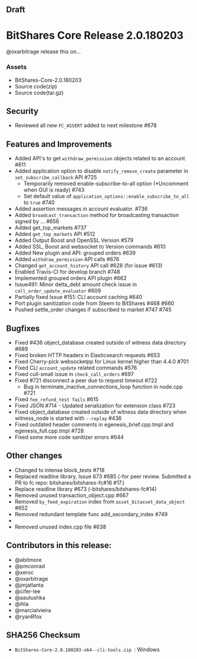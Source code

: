 ## ****Draft****

# BitShares Core Release 2.0.180203
@oxarbitrage release this on...


### Assets
- BitShares-Core-2.0.180203
- Source code(zip)
- Source code(tar.gz)

## Security
* Reviewed all new `FC_ASSERT` added to next milestone #678

## Features and Improvements
* Added API's to get `withdraw_permission` objects related to an account #611
* Added application option to disable `notify_remove_create` parameter in `set_subscribe_callback` API #725
  - Temporarily removed enable-subscribe-to-all option (*Uncomment when GUI is ready) #743 
  - Set default value of `application_options::enable_subscribe_to_all` to `true` #740
* Added assertion messages in account evaluator. #736
* Added `broadcast_transaction` method for broadcasting transaction signed by … #656
* Added get_top_markets #737
* Added `get_top_markets` API #512
* Added Output Boost and OpenSSL Version #579
* Added SSL, Boost and websocket to Version commands #610
* Added New plugin and API: grouped orders #639
* Added `withdraw_permission` API calls #676
* Changed `get_account_history` API call #628 (for issue #613)
* Enabled Travis-CI for develop branch #748
* Implemented grouped orders API plugin #662
* Issue491: Minor delta_debt amount check issue in `call_order_update_evaluator` #609
* Partially fixed Issue #151: CLI account caching #640
* Port plugin sanitization code from Steem to BitShares #468 #660
* Pushed settle_order changes if subscribed to market #747 #745

## Bugfixes
* Fixed #436 object_database created outside of witness data directory #689
* Fixed broken HTTP headers in Elasticsearch requests #653
* Fixed Cherry-pick websocketpp for Linux kernel higher than 4.4.0 #701
* Fixed CLI `account_update` related commands #576
* Fixed cull-small issue in `check_call_orders` #697
* Fixed #721 disconnect a peer due to request timeout #722
  - Bug in terminate_inactive_connections_loop function in node.cpp #721
* Fixed `fee_refund_test fails` #615
* Fixed JSON #714 - Updated serialization for extension class #723
* Fixed object_database created outside of witness data directory when witness_node is started with `--replay` #436
* Fixed outdated header comments in egenesis_brief.cpp.tmpl and egenesis_full.cpp.tmpl #728
* Fixed some more code sanitizer errors #644


## Other changes
* Changed to intense block_tests #718
* Replaced readline library, Issue 673 #685 (-for peer review. Submitted a PR to fc repo: bitshares/bitshares-fc#16 #17.)
* Replace readline library #673 (-bitshares/bitshares-fc#14)
* Removed unused transaction_object.cpp #667
* Removed `by_feed_expiration` index from `asset_bitasset_data_object` #652
* Removed redundant template func add_secondary_index #749
* 
* Removed unused index.cpp file #638


## Contributors in this release:
* @abitmore
* @pmconrad
* @xeroc
* @oxarbitrage
* @jmjatlanta 
* @cifer-lee
* @aautushka 
* @ihla
* @marcialvieira
* @ryanRfox

## SHA256 Checksum
* `BitShares-Core-2.0.180203-x64--cli-tools.zip `: Windows 



